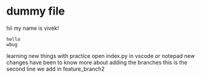 # dummy file

hii my name is vivek!
    
    hello 
    wbug

learning new things with practice 
open index.py in vscode or notepad 
new changes have been to know more about adding the branches 
this is the second line we add in feature_branch2
